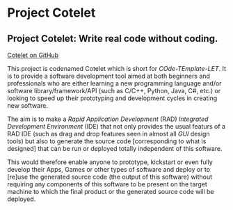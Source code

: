 
# Project Cotelet

## Project Cotelet: Write real code without coding.
[Cotelet on GitHub](https://github.com/ramin-zaghi/project-cotelet/)

This project is codenamed Cotelet which is short for _COde-TEmplate-LET_.
It is to provide a software development tool aimed at both beginners and
professionals who are either learning a new programming language and/or
software library/framework/API (such as C/C++, Python, Java, C#, etc.) or
looking to speed up their prototyping and development cycles in creating
new software.

The aim is to make a _Rapid Application Development_ (RAD) _Integrated
Development Environment_ (IDE) that not only provides the usual featurs
of a RAD IDE (such as drag and drop features seen in almost all
_GUI_ design tools) but also to generate the source code [corresponding to
what is designed] that can be run or deployed totally independent of
this software.

This would therefore enable anyone to prototype, kickstart or even fully
develop their Apps, Games or other types of software and deploy or
to [re]use the generated source code (the output of this software) without
requiring any components of this software to be present on the target
machine to which the final product or the generated source code will
be deployed.

